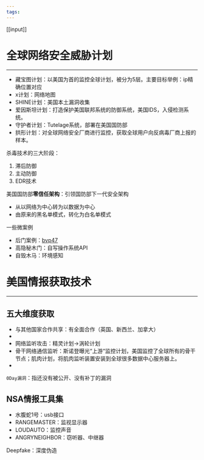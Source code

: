 ```yaml
---
tags:
---
```

[[input]]

# 全球网络安全威胁计划
----
- 藏宝图计划：以美国为首的监控全球计划，被分为5层。主要目标举例：ip精确位置对应
- x计划：网络地图
- SHINE计划：美国本土漏洞收集
- 爱因斯坦计划：打造保护美国联邦系统的防御系统，美国IDS，入侵检测系统。
- 守护者计划：Tutelage系统，部署在美国国防部
- 拱形计划：对全球网络安全厂商进行监控，获取全球用户向反病毒厂商上报的样本。

杀毒技术的三大阶段：
1. 滞后防御
2. 主动防御
3. EDR技术

美国国防部**零信任架构**：引领国防部下一代安全架构
- 从以网络为中心转为以数据为中心
- 由原来的黑名单模式，转化为白名单模式

一些微案例
- 后门案例：[bvp47](https://www.pangulab.cn/files/The_Bvp47_a_top-tier_backdoor_of_us_nsa_equation_group.zh-cn.pdf)
- 高隐秘木门：自写操作系统API
- 自毁木马：环境感知

# 美国情报获取技术
-----
## 五大维度获取
- 与其他国家合作共享：有全面合作（英国、新西兰、加拿大）
- 
- 网络监听攻击：精灵计划->涡轮计划
- 骨干网络通信监听：斯诺登曝光“上游“监控计划，美国监控了全球所有的骨干节点；肌肉计划，将肌肉监听装置安装到全球很多数据中心服务器上。
- 

`0Day漏洞`：指还没有被公开、没有补丁的漏洞


## NSA情报工具集
- 水腹蛇1号：usb接口
- RANGEMASTER：监视显示器
- LOUDAUTO：监控声音
- ANGRYNEIGHBOR：窃听器、中继器

Deepfake：深度伪造

